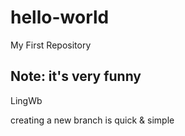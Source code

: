 # hello-world
My First Repository

## Note: it's very funny
LingWb

creating a new branch is quick & simple
